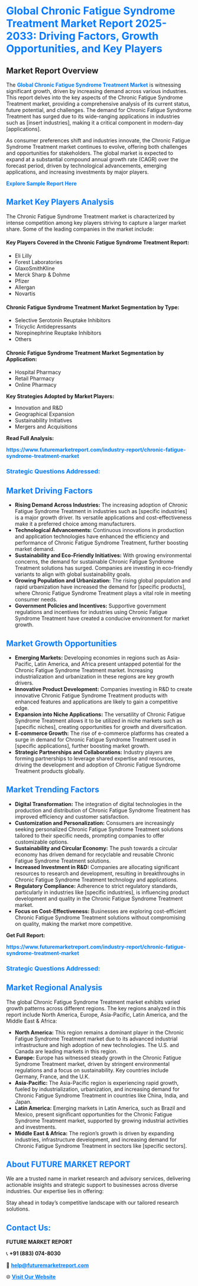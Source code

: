 <h1 style="color: #007BFF;">Global Chronic Fatigue Syndrome Treatment Market Report 2025-2033: Driving Factors, Growth Opportunities, and Key Players</h1>

<section id="overview">
<h2>Market Report Overview</h2>
<p>The <a href="https://www.futuremarketreport.com/industry-report/chronic-fatigue-syndrome-treatment-market" style="color: #007BFF; text-decoration: none;"><strong>Global Chronic Fatigue Syndrome Treatment Market</strong></a> is witnessing significant growth, driven by increasing demand across various industries. This report delves into the key aspects of the Chronic Fatigue Syndrome Treatment market, providing a comprehensive analysis of its current status, future potential, and challenges. The demand for Chronic Fatigue Syndrome Treatment has surged due to its wide-ranging applications in industries such as [insert industries], making it a critical component in modern-day [applications].</p>
<p>As consumer preferences shift and industries innovate, the Chronic Fatigue Syndrome Treatment market continues to evolve, offering both challenges and opportunities for stakeholders. The global market is expected to expand at a substantial compound annual growth rate (CAGR) over the forecast period, driven by technological advancements, emerging applications, and increasing investments by major players.</p>
</section>

<section id="overview">
<p><a href="https://www.futuremarketreport.com/request-sample/reportId=34180" style="color: #007BFF; text-decoration: none;"><strong>Explore Sample Report Here</strong></a></p>
</section>

<section id="key-players">
<h2 style="color: #007BFF;">Market Key Players Analysis</h2>
<p>The Chronic Fatigue Syndrome Treatment market is characterized by intense competition among key players striving to capture a larger market share. Some of the leading companies in the market include:</p>
<h4>Key Players Covered in the Chronic Fatigue Syndrome Treatment Report:</h4>
<ul><li>Eli Lilly</li><li>Forest Laboratories</li><li>GlaxoSmithKline</li><li>Merck Sharp &amp; Dohme</li><li>Pfizer</li><li>Allergan</li><li>Novartis</li></ul>
<h4>Chronic Fatigue Syndrome Treatment Market Segmentation by Type:</h4>
<ul><li>Selective Serotonin Reuptake Inhibitors</li><li>Tricyclic Antidepressants</li><li>Norepinephrine Reuptake Inhibitors</li><li>Others</li></ul>

<h4>Chronic Fatigue Syndrome Treatment Market Segmentation by Application:</h4>
<ul><li>Hospital Pharmacy</li><li>Retail Pharmacy</li><li>Online Pharmacy</li></ul>
<p><strong>Key Strategies Adopted by Market Players:</strong></p>
<ul>
<li>Innovation and R&D</li>
<li>Geographical Expansion</li>
<li>Sustainability Initiatives</li>
<li>Mergers and Acquisitions</li>
</ul>
</section>

<section>
<p><strong>Read Full Analysis: </strong></p><a href="https://www.futuremarketreport.com/industry-report/chronic-fatigue-syndrome-treatment-market" style="color: #007BFF; text-decoration: none;"><strong>https://www.futuremarketreport.com/industry-report/chronic-fatigue-syndrome-treatment-market</strong></a>
<h3 style="color: #007BFF;">Strategic Questions Addressed:</h3>
</section>

<section id="driving-factors">
<h2 style="color: #007BFF;">Market Driving Factors</h2>
<ul>
<li><strong>Rising Demand Across Industries:</strong> The increasing adoption of Chronic Fatigue Syndrome Treatment in industries such as [specific industries] is a major growth driver. Its versatile applications and cost-effectiveness make it a preferred choice among manufacturers.</li>
<li><strong>Technological Advancements:</strong> Continuous innovations in production and application technologies have enhanced the efficiency and performance of Chronic Fatigue Syndrome Treatment, further boosting market demand.</li>
<li><strong>Sustainability and Eco-Friendly Initiatives:</strong> With growing environmental concerns, the demand for sustainable Chronic Fatigue Syndrome Treatment solutions has surged. Companies are investing in eco-friendly variants to align with global sustainability goals.</li>
<li><strong>Growing Population and Urbanization:</strong> The rising global population and rapid urbanization have increased the demand for [specific products], where Chronic Fatigue Syndrome Treatment plays a vital role in meeting consumer needs.</li>
<li><strong>Government Policies and Incentives:</strong> Supportive government regulations and incentives for industries using Chronic Fatigue Syndrome Treatment have created a conducive environment for market growth.</li>
</ul>
</section>

<section id="growth-opportunities">
<h2 style="color: #007BFF;">Market Growth Opportunities</h2>
<ul>
<li><strong>Emerging Markets:</strong> Developing economies in regions such as Asia-Pacific, Latin America, and Africa present untapped potential for the Chronic Fatigue Syndrome Treatment market. Increasing industrialization and urbanization in these regions are key growth drivers.</li>
<li><strong>Innovative Product Development:</strong> Companies investing in R&D to create innovative Chronic Fatigue Syndrome Treatment products with enhanced features and applications are likely to gain a competitive edge.</li>
<li><strong>Expansion into Niche Applications:</strong> The versatility of Chronic Fatigue Syndrome Treatment allows it to be utilized in niche markets such as [specific niches], creating opportunities for growth and diversification.</li>
<li><strong>E-commerce Growth:</strong> The rise of e-commerce platforms has created a surge in demand for Chronic Fatigue Syndrome Treatment used in [specific applications], further boosting market growth.</li>
<li><strong>Strategic Partnerships and Collaborations:</strong> Industry players are forming partnerships to leverage shared expertise and resources, driving the development and adoption of Chronic Fatigue Syndrome Treatment products globally.</li>
</ul>
</section>

<section id="trending-factors">
<h2 style="color: #007BFF;">Market Trending Factors</h2>
<ul>
<li><strong>Digital Transformation:</strong> The integration of digital technologies in the production and distribution of Chronic Fatigue Syndrome Treatment has improved efficiency and customer satisfaction.</li>
<li><strong>Customization and Personalization:</strong> Consumers are increasingly seeking personalized Chronic Fatigue Syndrome Treatment solutions tailored to their specific needs, prompting companies to offer customizable options.</li>
<li><strong>Sustainability and Circular Economy:</strong> The push towards a circular economy has driven demand for recyclable and reusable Chronic Fatigue Syndrome Treatment solutions.</li>
<li><strong>Increased Investment in R&D:</strong> Companies are allocating significant resources to research and development, resulting in breakthroughs in Chronic Fatigue Syndrome Treatment technology and applications.</li>
<li><strong>Regulatory Compliance:</strong> Adherence to strict regulatory standards, particularly in industries like [specific industries], is influencing product development and quality in the Chronic Fatigue Syndrome Treatment market.</li>
<li><strong>Focus on Cost-Effectiveness:</strong> Businesses are exploring cost-efficient Chronic Fatigue Syndrome Treatment solutions without compromising on quality, making the market more competitive.</li>
</ul>
</section>

<section>
<p><strong>Get Full Report: </strong></p><a href="https://www.futuremarketreport.com/industry-report/chronic-fatigue-syndrome-treatment-market" style="color: #007BFF; text-decoration: none;"><strong>https://www.futuremarketreport.com/industry-report/chronic-fatigue-syndrome-treatment-market</strong></a>
<h3 style="color: #007BFF;">Strategic Questions Addressed:</h3>
</section>


<section id="regional-analysis">
<h2 style="color: #007BFF;">Market Regional Analysis</h2>
<p>The global Chronic Fatigue Syndrome Treatment market exhibits varied growth patterns across different regions. The key regions analyzed in this report include North America, Europe, Asia-Pacific, Latin America, and the Middle East & Africa:</p>
<ul>
<li><strong>North America:</strong> This region remains a dominant player in the Chronic Fatigue Syndrome Treatment market due to its advanced industrial infrastructure and high adoption of new technologies. The U.S. and Canada are leading markets in this region.</li>
<li><strong>Europe:</strong> Europe has witnessed steady growth in the Chronic Fatigue Syndrome Treatment market, driven by stringent environmental regulations and a focus on sustainability. Key countries include Germany, France, and the U.K.</li>
<li><strong>Asia-Pacific:</strong> The Asia-Pacific region is experiencing rapid growth, fueled by industrialization, urbanization, and increasing demand for Chronic Fatigue Syndrome Treatment in countries like China, India, and Japan.</li>
<li><strong>Latin America:</strong> Emerging markets in Latin America, such as Brazil and Mexico, present significant opportunities for the Chronic Fatigue Syndrome Treatment market, supported by growing industrial activities and investments.</li>
<li><strong>Middle East & Africa:</strong> The region’s growth is driven by expanding industries, infrastructure development, and increasing demand for Chronic Fatigue Syndrome Treatment in sectors like [specific sectors].</li>
</ul>
</section>

<footer>
<h2 style="color: #007BFF;">About FUTURE MARKET REPORT</h2>
<p>We are a trusted name in market research and advisory services, delivering actionable insights and strategic support to businesses across diverse industries. Our expertise lies in offering:</p>

<p>Stay ahead in today’s competitive landscape with our tailored research solutions.</p>

<h2 style="color: #007BFF;">Contact Us:</h2>
<p><strong>FUTURE MARKET REPORT</strong></p>
<p>📞 <strong>+91 (883) 074-8030</strong></p>
<p>📧 <strong><a href="mailto:help@futuremarketreport.com" style="color: #007BFF;">help@futuremarketreport.com</a></strong></p>
<p>🌐 <strong><a href="https://www.futuremarketreport.com/" style="color: #007BFF;">Visit Our Website</a></strong></p>
</footer>